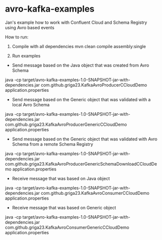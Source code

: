 # avro-kafka-examples
Jan's example how to work with Confluent Cloud and Schema Registry using Avro based events

How to run:
1) Compile with all dependencies
mvn clean compile assembly:single

2) Run examples 

* Send message based on the Java object that was created from Avro Schema

java -cp target/avro-kafka-examples-1.0-SNAPSHOT-jar-with-dependencies.jar com.github.griga23.KafkaAvroProducerCCloudDemo application.properties

* Send message based on the Generic object that was validated with a local Avro Schema

java -cp target/avro-kafka-examples-1.0-SNAPSHOT-jar-with-dependencies.jar com.github.griga23.KafkaAvroProducerGenericCCloudDemo application.properties

* Send message based on the Generic object that was validated with Avro Schema from a remote Schema Registry

java -cp target/avro-kafka-examples-1.0-SNAPSHOT-jar-with-dependencies.jar com.github.griga23.KafkaAvroProducerGenericSchemaDownloadCCloudDemo application.properties

* Receive message that was based on Java object

java -cp target/avro-kafka-examples-1.0-SNAPSHOT-jar-with-dependencies.jar com.github.griga23.KafkaAvroConsumerCCloudDemo application.properties

* Receive message that was based on Generic object

java -cp target/avro-kafka-examples-1.0-SNAPSHOT-jar-with-dependencies.jar com.github.griga23.KafkaAvroConsumerGenericCCloudDemo application.properties

